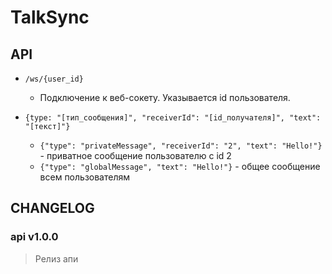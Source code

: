 # TalkSync

## API

- `/ws/{user_id}`
    - Подключение к веб-сокету. Указывается id пользователя.

- `{type: "[тип_сообщения]", "receiverId": "[id_получателя]", "text": "[текст]"}`
    - `{"type": "privateMessage", "receiverId": "2", "text": "Hello!"}` - приватное сообщение пользователю с id 2
    - `{"type": "globalMessage", "text": "Hello!"}` - общее сообщение всем пользователям
    
## CHANGELOG

### api v1.0.0
> Релиз апи